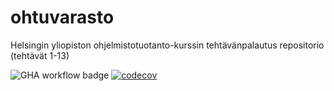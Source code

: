 # ohtuvarasto
Helsingin yliopiston ohjelmistotuotanto-kurssin tehtävänpalautus repositorio (tehtävät 1-13)

![GHA workflow badge](https://github.com/Gudkat/ohtuvarasto/workflows/CI/badge.svg)
[![codecov](https://codecov.io/gh/Gudkat/ohtuvarasto/graph/badge.svg?token=A2FGEBNCVW)](https://codecov.io/gh/Gudkat/ohtuvarasto)

